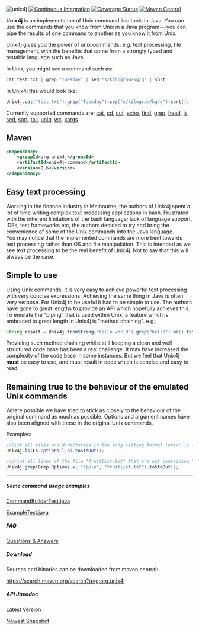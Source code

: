 ![unix4j](https://github.com/tools4j/unix4j/blob/master/unix4j.png)
[![Continuous Integration](https://github.com/tools4j/unix4j/workflows/Continuous%20Integration/badge.svg)](https://github.com/tools4j/unix4j/actions?query=workflow%3A%22Continuous+Integration%22)
[![Coverage Status](https://coveralls.io/repos/github/tools4j/unix4j/badge.svg?branch=master)](https://coveralls.io/github/tools4j/unix4j?branch=master)
[![Maven Central](https://img.shields.io/maven-central/v/org.unix4j/unix4j-command.svg)](https://search.maven.org/search?q=a:unix4j-command)

<b>Unix4j</b> is an implementation of Unix command line tools in Java. You can use the commands that you know from Unix in a Java program---you can pipe the results of one command to another as you know it from Unix.

Unix4j gives you the power of unix commands, e.g. text processing, file management, with the benefits that come from a strongly typed and testable language such as Java.

In Unix, you might see a command such as:
```java
cat test.txt | grep "Tuesday" | sed "s/kilogram/kg/g" | sort 
```

In Unix4j this would look like:
```java
Unix4j.cat("test.txt").grep("Tuesday").sed("s/kilogram/kg/g").sort();
```

Currently supported commands are: 
[cat](http://www.unix4j.org/javadoc/latest/org/unix4j/unix/Cat.html),
[cd](http://www.unix4j.org/javadoc/latest/org/unix4j/unix/Cd.html),
[cut](http://www.unix4j.org/javadoc/latest/org/unix4j/unix/Cut.html),
[echo](http://www.unix4j.org/javadoc/latest/org/unix4j/unix/Echo.html),
[find](http://www.unix4j.org/javadoc/latest/org/unix4j/unix/Find.html),
[grep](http://www.unix4j.org/javadoc/latest/org/unix4j/unix/Grep.html),
[head](http://www.unix4j.org/javadoc/latest/org/unix4j/unix/Head.html),
[ls](http://www.unix4j.org/javadoc/latest/org/unix4j/unix/Ls.html),
[sed](http://www.unix4j.org/javadoc/latest/org/unix4j/unix/Sed.html),
[sort](http://www.unix4j.org/javadoc/latest/org/unix4j/unix/Sort.html),
[tail](http://www.unix4j.org/javadoc/latest/org/unix4j/unix/Tail.html),
[uniq](http://www.unix4j.org/javadoc/latest/org/unix4j/unix/Uniq.html),
[wc](http://www.unix4j.org/javadoc/latest/org/unix4j/unix/Wc.html),
[xargs](http://www.unix4j.org/javadoc/latest/org/unix4j/unix/Xargs.html).

## Maven ##
```xml
<dependency>
	<groupId>org.unix4j</groupId>
	<artifactId>unix4j-command</artifactId>
	<version>0.6</version>
</dependency>
```

## Easy text processing ##
Working in the finance industry in Melbourne, the authors of Unix4j spent a lot of time writing complex text processing applications in bash.  Frustrated with the inherent limitations of the bash language; lack of language support, IDEs, test frameworks etc, the authors decided to try and bring the convenience of some of the Unix commands into the Java language.
<br />
You may notice that the implemented commands are more bent towards text processing rather than OS and file manipulation.  This is intended as we see text processing to be the real benefit of Unix4j.  Not to say that this will always be the case.

## Simple to use ##
Using Unix commands, it is very easy to achieve powerful text processing with very concise expressions.  Achieving the same thing in Java is often very verbose. For Unix4j to be useful it had to be simple to use.  The authors have gone to great lengths to provide an API which hopefully achieves this.
<br />
To emulate the "piping" that is used within Unix, a feature which is embraced to great length in Unix4j is "method chaining". e.g.:
```java
String result = Unix4j.fromString("hello world").grep("hello").wc().toStringResult();
```
Providing such method chaining whilst still keeping a clean and well structured code base has been a real challenge.  It may have increased the complexity of the code base in some instances.  But we feel that Unix4j <b>must</b> be easy to use, and must result in code which is concise and easy to read.

## Remaining true to the behaviour of the emulated Unix commands ##
Where possible we have tried to stick as closely to the behaviour of the original command as much as possible.  Options and argument names have also been aligned with those in the original Unix commands.

Examples:
```java
//list all files and directories in the long listing format (unix: ls -la)
Unix4j.ls(Ls.Options.l.a).toStdOut();

//print all lines of the file "fruitlist.txt" that are not containing "apple" (unix: grep -v apple fruitlist.txt)
Unix4j.grep(Grep.Options.v, "apple", "fruitlist.txt").toStdOut();
```


---

##### Some command usage examples
[CommandBuilderTest.java](https://github.com/tools4j/unix4j/blob/master/unix4j-core/unix4j-command/src/test/java/org/unix4j/builder/CommandBuilderTest.java)

[ExampleTest.java](https://github.com/tools4j/unix4j/blob/master/unix4j-examples/src/test/java/org/unix4j/example/ExampleTest.java)

##### FAQ
[Questions & Answers](https://github.com/tools4j/unix4j/issues?utf8=%E2%9C%93&q=is%3Aissue+label%3Aquestion)

##### Download
Sources and binaries can be downloaded from maven central:

https://search.maven.org/search?q=g:org.unix4j

##### API Javadoc
[Latest Version](http://www.unix4j.org/javadoc/index.html)

[Newest Snapshot](http://www.unix4j.org/javadoc/latest/index.html)
